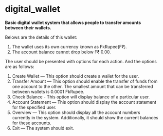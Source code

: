 # digital_wallet

**Basic digital wallet system that allows people to transfer amounts between their wallets.**

Belows are the details of this wallet:

1. The wallet uses its own currency known as FkRupee(F₹).
2. The account balance cannot drop below F₹ 0.00.

The user should be presented with options for each action. And the options are as follows:
1. Create Wallet — This option should create a wallet for the user.
2. Transfer Amount — This option should enable the transfer of funds from one account to the other. The smallest amount that can be transferred between wallets is 0.0001 FkRupee.
3. Check Balance - This option will display balance of a particular user.
4. Account Statement — This option should display the account statement for the specified user.
5. Overview — This option should display all the account numbers currently in the system. Additionally, it should show the current balances for these accounts.
6. Exit — The system should exit.

